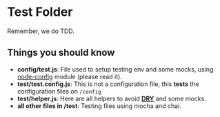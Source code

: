 # Test Folder
Remember, we do TDD.

## Things you should know

- **config/test.js**: File used to setup testing env and some mocks, using [node-config](https://www.npmjs.com/package/config) module (please read it).
- **test/test.config.js**: This is not a configuration file, this **tests** the configuration files on `/config`
- **test/helper.js**: Here are all helpers to avoid [**DRY**](https://en.wikipedia.org/wiki/Don%27t_repeat_yourself) and some mocks.
- **all other files in /test**: Testing files using mocha and chai.

